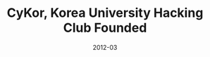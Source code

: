 ---
date: 2012-03
publishDate: 2014-02
external_link: ""
image:
  caption: Fellowship
  focal_point: Smart
slides: example
summary: a world-class hacking organization that has won multiple international CTF competitions including DEFCON
tags:
- Personal
title: CyKor, Korea University Hacking Club Founded
links:
  - icon_pack: fas
    icon: scroll
    name: Website
    url: 'https://blog.cykor.kr/'

---